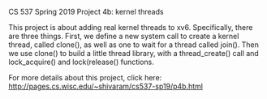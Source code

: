 CS 537 Spring 2019 
Project 4b: kernel threads

This project is about adding real kernel threads to xv6. Specifically, there are three things. First, we define a new system call to create a kernel thread, called clone(), as well as one to wait for a thread called join(). Then we use clone() to build a little thread library, with a thread_create() call and lock_acquire() and lock(release() functions.


For more details about this project, click here: http://pages.cs.wisc.edu/~shivaram/cs537-sp19/p4b.html
